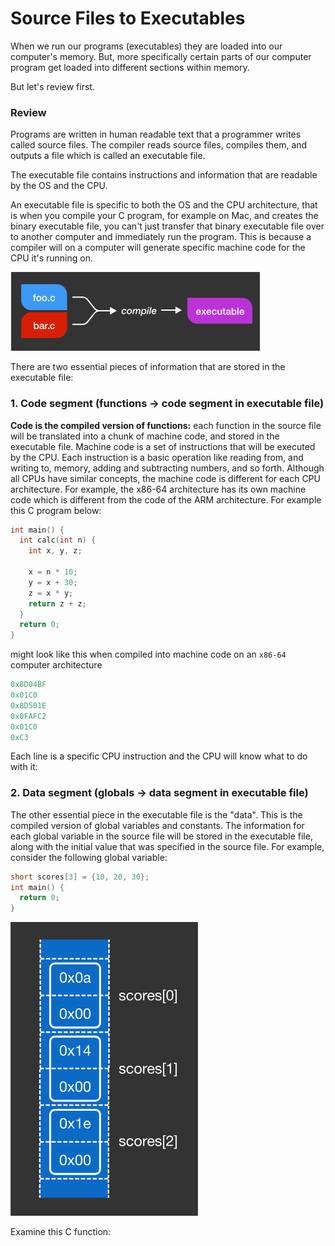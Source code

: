# Source Files to Executables
When we run our programs (executables) they are loaded into our computer's memory. But, more specifically
certain parts of our computer program get loaded into different sections within memory. 

But let's review first. 

### Review
Programs are written in human readable text that a programmer writes called source files. 
The compiler reads source files, compiles them, and outputs a file which is called an executable file.

The executable file contains instructions and information that are readable by the OS and the CPU.

An executable file is specific to both the OS and the CPU architecture, that is when you compile your C
program, for example on Mac, and creates the binary executable file, you can't just transfer that binary
executable file over to another computer and immediately run the program. This is because a compiler will
on a computer will generate specific machine code for the CPU it's running on.

<img src="./images/source-to-executable1.png">


There are two essential pieces of information that are stored in the executable file: 

### 1. Code segment (functions -> code segment in executable file)
**Code is the compiled version of functions:** each function in the source file will be translated into a chunk of machine code, and stored in the executable file. Machine code is a set of instructions that will be executed by the CPU. Each instruction is a basic operation like reading from, and writing to, memory, adding and subtracting numbers, and so forth. Although all CPUs have similar concepts, the machine code is different for each CPU architecture. For example, the x86-64 architecture has its own machine code which is different from the code of the ARM architecture. For example this C program below:

```c
int main() {
  int calc(int n) {
    int x, y, z;

    x = n * 10;
    y = x + 30;
    z = x * y;
    return z + z;
  }
  return 0;
}
```

might look like this when compiled into machine code on an `x86-64` computer architecture

```c
0x8D04BF
0x01C0
0x8D501E
0x0FAFC2
0x01C0
0xC3
```
Each line is a specific CPU instruction and the CPU will know what to do with it:



### 2. Data segment (globals -> data segment in executable file)
The other essential piece in the executable file is the "data". This is the compiled version
of global variables and constants. The information for each global variable in the source file
will be stored in the executable file, along with the initial value that was specified in the source 
file. For example, consider the following global variable:

```c
short scores[3] = {10, 20, 30};
int main() {
  return 0;
}
```

<img src="./images/data-segment1.png">


Examine this C function:

